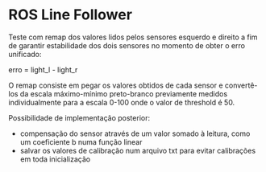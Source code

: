 # ROS Line Follower

Teste com remap dos valores lidos pelos sensores esquerdo e direito a fim de garantir estabilidade dos dois sensores no momento de obter o erro unificado:

erro = light_l - light_r

O remap consiste em pegar os valores obtidos de cada sensor e convertê-los da escala máximo-mínimo preto-branco previamente medidos individualmente para a escala 0-100 onde o valor de threshold é 50.

Possibilidade de implementação posterior: 
- compensação do sensor através de um valor somado à leitura, como um coeficiente b numa função linear
- salvar os valores de calibração num arquivo txt para evitar calibrações em toda inicialização

